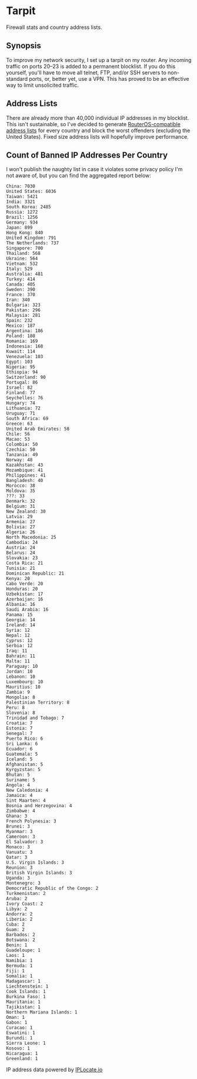 # Tarpit

Firewall stats and country address lists.

## Synopsis

To improve my network security, I set up a tarpit on my router. Any incoming traffic on ports
20–23 is added to a permanent blocklist. If you do this yourself, you'll have to move all telnet,
FTP, and/or SSH servers to non-standard ports, or, better yet, use a VPN. This has proved to be
an effective way to limit unsolicited traffic.

## Address Lists

There are already more than 40,000 individual IP addresses in my blocklist. This isn't sustainable,
so I've decided to generate [RouterOS-compatible address lists](address_lists) for every country and
block the worst offenders (excluding the United States). Fixed size address lists will hopefully
improve performance.

## Count of Banned IP Addresses Per Country

I won't publish the naughty list in case it violates some privacy policy I'm not aware of, but you
can find the aggregated report below:

```text
China: 7030
United States: 6036
Taiwan: 5421
India: 3321
South Korea: 2485
Russia: 1272
Brazil: 1256
Germany: 934
Japan: 899
Hong Kong: 840
United Kingdom: 791
The Netherlands: 737
Singapore: 700
Thailand: 568
Ukraine: 564
Vietnam: 532
Italy: 529
Australia: 481
Turkey: 414
Canada: 405
Sweden: 390
France: 370
Iran: 340
Bulgaria: 323
Pakistan: 296
Malaysia: 281
Spain: 232
Mexico: 187
Argentina: 186
Poland: 180
Romania: 169
Indonesia: 168
Kuwait: 114
Venezuela: 103
Egypt: 103
Nigeria: 95
Ethiopia: 94
Switzerland: 90
Portugal: 86
Israel: 82
Finland: 77
Seychelles: 76
Hungary: 74
Lithuania: 72
Uruguay: 71
South Africa: 69
Greece: 63
United Arab Emirates: 58
Chile: 56
Macao: 53
Colombia: 50
Czechia: 50
Tanzania: 49
Norway: 48
Kazakhstan: 43
Mozambique: 41
Philippines: 41
Bangladesh: 40
Morocco: 38
Moldova: 35
???: 33
Denmark: 32
Belgium: 31
New Zealand: 30
Latvia: 29
Armenia: 27
Bolivia: 27
Algeria: 26
North Macedonia: 25
Cambodia: 24
Austria: 24
Belarus: 24
Slovakia: 23
Costa Rica: 21
Tunisia: 21
Dominican Republic: 21
Kenya: 20
Cabo Verde: 20
Honduras: 20
Uzbekistan: 17
Azerbaijan: 16
Albania: 16
Saudi Arabia: 16
Panama: 15
Georgia: 14
Ireland: 14
Syria: 12
Nepal: 12
Cyprus: 12
Serbia: 12
Iraq: 11
Bahrain: 11
Malta: 11
Paraguay: 10
Jordan: 10
Lebanon: 10
Luxembourg: 10
Mauritius: 10
Zambia: 9
Mongolia: 8
Palestinian Territory: 8
Peru: 8
Slovenia: 8
Trinidad and Tobago: 7
Croatia: 7
Estonia: 7
Senegal: 7
Puerto Rico: 6
Sri Lanka: 6
Ecuador: 6
Guatemala: 5
Iceland: 5
Afghanistan: 5
Kyrgyzstan: 5
Bhutan: 5
Suriname: 5
Angola: 4
New Caledonia: 4
Jamaica: 4
Sint Maarten: 4
Bosnia and Herzegovina: 4
Zimbabwe: 4
Ghana: 3
French Polynesia: 3
Brunei: 3
Myanmar: 3
Cameroon: 3
El Salvador: 3
Monaco: 3
Vanuatu: 3
Qatar: 3
U.S. Virgin Islands: 3
Reunion: 3
British Virgin Islands: 3
Uganda: 3
Montenegro: 3
Democratic Republic of the Congo: 2
Turkmenistan: 2
Aruba: 2
Ivory Coast: 2
Libya: 2
Andorra: 2
Liberia: 2
Cuba: 2
Guam: 2
Barbados: 2
Botswana: 2
Benin: 1
Guadeloupe: 1
Laos: 1
Namibia: 1
Bermuda: 1
Fiji: 1
Somalia: 1
Madagascar: 1
Liechtenstein: 1
Cook Islands: 1
Burkina Faso: 1
Mauritania: 1
Tajikistan: 1
Northern Mariana Islands: 1
Oman: 1
Gabon: 1
Curacao: 1
Eswatini: 1
Burundi: 1
Sierra Leone: 1
Kosovo: 1
Nicaragua: 1
Greenland: 1
```

IP address data powered by [IPLocate.io](https://github.com/iplocate/ip-address-databases)
